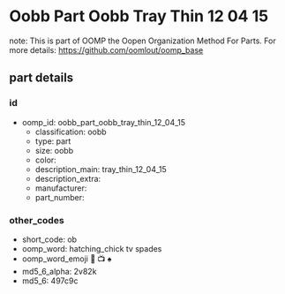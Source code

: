 # Oobb Part Oobb Tray Thin 12 04 15  

note: This is part of OOMP the Oopen Organization Method For Parts. For more details: https://github.com/oomlout/oomp_base

##  part details





### id
* oomp_id: oobb_part_oobb_tray_thin_12_04_15
  * classification: oobb
  * type: part
  * size: oobb
  * color: 
  * description_main: tray_thin_12_04_15
  * description_extra: 
  * manufacturer: 
  * part_number: 

### other_codes
* short_code: ob
* oomp_word: hatching_chick tv spades
* oomp_word_emoji :hatching_chick: :tv: :spades:
* md5_6_alpha: 2v82k
* md5_6: 497c9c